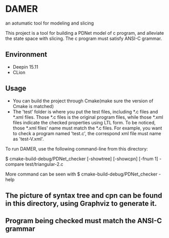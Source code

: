 # DAMER

an aotumatic tool for modeling and slicing

This project is a tool for building a PDNet model of c program, and alleviate the state space with slicing.
The c program must satisfy ANSI-C grammar.

## Environment
- Deepin 15.11
- CLion

## Usage

- You can build the project through Cmake(make sure the version of Cmake is matched)
- The 'test' folder is where you put the test files, including *.c files and *.xml files. Those *.c files is the original program files, while those *.xml files indicate the checked properties using LTL form. To be noticed, those *.xml files' name must match the *.c files. For example, you want to check a program named 'test.c', the correspond xml file must name as 'test-V.xml'.


To run DAMER, use the following command-line from this directory:

$ cmake-build-debug/PDNet_checker [-showtree] [-showcpn] [-fnum 1] -compare test/triangular-2.c

More command can be seen with $ cmake-build-debug/PDNet_checker -help

## The picture of syntax tree and cpn can be found in this directory, using Graphviz to generate it.

## Program being checked must match the ANSI-C grammar
